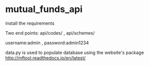 # mutual_funds_api
install the requirements

Two end points:
api/codes/  ,
api/schemes/

username:admin  ,
password:admin1234

data.py is used to populate database using the website's package http://mftool.readthedocs.io/en/latest/
